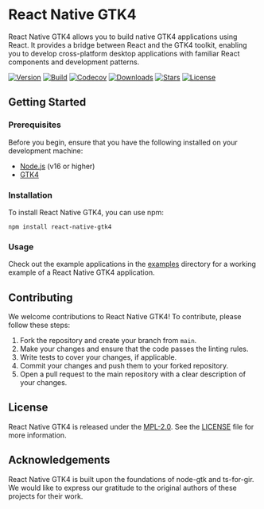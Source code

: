 # React Native GTK4

React Native GTK4 allows you to build native GTK4 applications using React. It provides a bridge between React and the GTK4 toolkit, enabling you to develop cross-platform desktop applications with familiar React components and development patterns.

[![Version](https://img.shields.io/npm/v/react-native-gtk4?style=flat-square)](https://www.npmjs.com/package/react-native-gtk4)
[![Build](https://img.shields.io/github/actions/workflow/status/eugeniodepalo/react-native-gtk4/ci.yml?style=flat-square)](https://github.com/eugeniodepalo/react-native-gtk4/actions/workflows/ci.yml)
[![Codecov](https://img.shields.io/codecov/c/github/eugeniodepalo/react-native-gtk4?logo=codecov&style=flat-square)](https://codecov.io/gh/eugeniodepalo/react-native-gtk4)
[![Downloads](https://img.shields.io/npm/dw/react-native-gtk4?logo=npm&style=flat-square)](https://npmtrends.com/react-native-gtk4)
[![Stars](https://img.shields.io/github/stars/eugeniodepalo/react-native-gtk4?logo=github&style=flat-square)](https://github.com/eugeniodepalo/react-native-gtk4/stargazers)
[![License](https://img.shields.io/npm/l/react-native-gtk4?style=flat-square)](https://github.com/eugeniodepalo/react-native-gtk4/blob/main/LICENSE)

## Getting Started

### Prerequisites

Before you begin, ensure that you have the following installed on your development machine:

- [Node.js](https://nodejs.org) (v16 or higher)
- [GTK4](https://www.gtk.org/docs/installations)

### Installation

To install React Native GTK4, you can use npm:

```shell
npm install react-native-gtk4
```

### Usage

Check out the example applications in the [examples](https://github.com/eugeniodepalo/react-native-gtk4/tree/main/examples) directory for a working example of a React Native GTK4 application.

## Contributing

We welcome contributions to React Native GTK4! To contribute, please follow these steps:

1. Fork the repository and create your branch from `main`.
2. Make your changes and ensure that the code passes the linting rules.
3. Write tests to cover your changes, if applicable.
4. Commit your changes and push them to your forked repository.
5. Open a pull request to the main repository with a clear description of your changes.

## License

React Native GTK4 is released under the [MPL-2.0](https://opensource.org/licenses/MPL-2.0). See the [LICENSE](LICENSE) file for more information.

## Acknowledgements

React Native GTK4 is built upon the foundations of node-gtk and ts-for-gir. We would like to express our gratitude to the original authors of these projects for their work.
